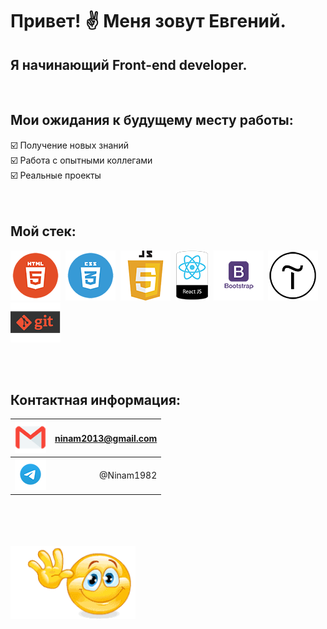 # Привет!&#160;:v:&#160;Меня зовут Евгений.
## Я начинающий Front-end developer.
 <br>

## Мои ожидания к будущему месту работы:  
 :ballot_box_with_check: Получение новых знаний   <br>
 :ballot_box_with_check: Работа с опытными коллегами   <br>
 :ballot_box_with_check: Реальные проекты   <br>
<br>
<br>

## Мой стек:
<img src="./images/html.png" alt="картинка" width="80px">&#160;
<img src="./images/css.png" alt="картинка" width="80px">&#160; 
<img src="./images/js.png" alt="картинка" width="80px">&#160;
<img src="./images/react.png" alt="картинка" height="80px">&#160; 
<img src="./images/bootstrap.png" alt="картинка" width="80px">&#160;
<img src="./images/tilda.png" alt="картинка" width="80px">&#160;
<img src="./images/git.png" alt="картинка" width="80px">  

<br>
<br>

## Контактная информация:
|<img src="./images/email.png" alt="pic" width="50px">   |ninam2013@gmail.com| 
| :----------------------------------------------------- | ----------------: |
|<img src="./images/telegram.png" alt="pic" width="50px">|@Ninam1982         | 

 <br>
 <br>
 <br>
 <br>
 <img src="./images/gif.gif" alt="картинка" width="200px">
